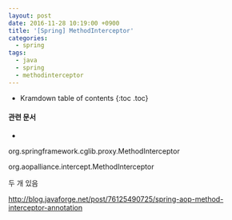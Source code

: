 ```yaml
---
layout: post
date: 2016-11-28 10:19:00 +0900
title: '[Spring] MethodInterceptor'
categories:
  - spring
tags:
  - java
  - spring
  - methodinterceptor
---
```


* Kramdown table of contents
{:toc .toc}

#### 관련 문서

-

org.springframework.cglib.proxy.MethodInterceptor

org.aopalliance.intercept.MethodInterceptor

두 개 있음

http://blog.javaforge.net/post/76125490725/spring-aop-method-interceptor-annotation
